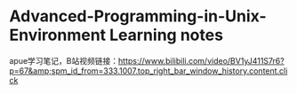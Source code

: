 # Advanced-Programming-in-Unix-Environment Learning notes
apue学习笔记，B站视频链接：https://www.bilibili.com/video/BV1yJ411S7r6?p=67&amp;spm_id_from=333.1007.top_right_bar_window_history.content.click
